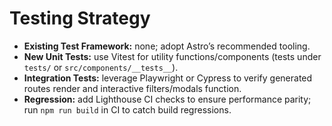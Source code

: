 # Testing Strategy
- **Existing Test Framework:** none; adopt Astro’s recommended tooling.
- **New Unit Tests:** use Vitest for utility functions/components (tests under `tests/` or `src/components/__tests__`).
- **Integration Tests:** leverage Playwright or Cypress to verify generated routes render and interactive filters/modals function.
- **Regression:** add Lighthouse CI checks to ensure performance parity; run `npm run build` in CI to catch build regressions.
